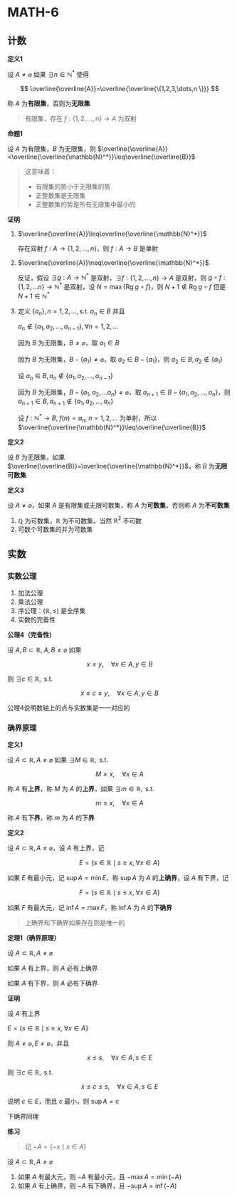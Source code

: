 # MATH-6

## 计数

**定义1**

设 $A\neq\varnothing$ 如果 $\exists n \in \mathbb{N}^*$ 使得

$$
\overline{\overline{A}}=\overline{\overline{\{1,2,3,\dots,n \}}}
$$

称 $A$ 为**有限集**，否则为**无限集**

> 有限集，存在 $f:\{ 1,2,\dots,n \}\to A$ 为双射

**命题1**

设 $A$ 为有限集，$B$ 为无限集，则 $\overline{\overline{A}}<\overline{\overline{\mathbb{N}^*}}\leq\overline{\overline{B}}$

> 这意味着：
> - 有限集的势小于无限集的势
> - 正整数集是无限集
> - 正整数集的势是所有无限集中最小的

**证明**

1. $\overline{\overline{A}}\leq\overline{\overline{\mathbb{N}^*}}$

   存在双射 $f:A\to \{ 1,2,\dots, n \}$，则 $f:A \to B$ 是单射

2. $\overline{\overline{A}}\neq\overline{\overline{\mathbb{N}^*}}$

   反证，假设 $\exists g:A\to\mathbb{N}^*$ 是双射，$\exists f:\{ 1,2,\dots,n\}\to A$ 是双射，则 $g\circ f:\{ 1,2,\dots n \}\to\mathbb{N}^*$ 是双射，设 $N=\max\{\mathrm{Rg} \; g\circ f\}$，则 $N+1\not\in \mathrm{Rg} \; g\circ f$ 但是 $N+1\in\mathbb{N}^*$

3. 定义 $\{ a_{n} \},n=1,2,\dots,\text{s.t. } a_{n}\in B$ 并且

   $a_{n}\not\in\{ a_{1},a_{2},\dots,a_{n-1} \}, \forall n=1,2,\dots$

   因为 $B$ 为无限集，$B\neq\varnothing$，取 $a_{1}\in B$

   因为 $B$ 为无限集，$B-\{a_{1}\}\neq\varnothing$，取 $a_{2}\in B-\{ a_{1} \}$，则 $a_{2}\in B,a_{2}\not\in \{ a_{1} \}$

   设 $a_{n}\in B,a_{n}\not\in \{ a_{1},a_{2},\dots,a_{n-1} \}$

   因为 $B$ 为无限集，$B-\{ a_{1},a_{2},\dots a_{n} \}\neq \varnothing$，取 $a_{n+1} \in B-\{ a_{1},a_{2},\dots,a_{n} \}$，则 $a_{n+1} \in B, a_{n+1} \not\in \{ a_{1},a_{2},\dots,a_{n} \}$

   设 $f:\mathbb{N}^*\to B, \; f(n)=a_{n}, \; n=1,2,\dots$ 为单射，所以 $\overline{\overline{\mathbb{N}^*}}\leq\overline{\overline{B}}$

**定义2**

设 $B$ 为无限集，如果 $\overline{\overline{B}}=\overline{\overline{\mathbb{N}^*}}$，称 $B$ 为**无限可数集**

**定义3**

设 $A\neq\varnothing$，如果 $A$ 是有限集或无限可数集，称 $A$ 为**可数集**，否则称 $A$ 为**不可数集**

1. $\mathbb{Q}$ 为可数集，$\mathbb{R}$ 为不可数集，当然 $\mathbb{R}^2$ 不可数
2. 可数个可数集的并为可数集


## 实数

### 实数公理

1. 加法公理
2. 乘法公理
3. 序公理：$(\mathbb{R},\leq)$ 是全序集
4. 实数的完备性

**公理4（完备性）**

设 $A,B\subset\mathbb{R},\;A,B\neq\varnothing$ 如果

$$
x\leq y,\quad\forall x \in A,y\in B
$$

则 $\exists c\in\mathbb{R},\text{ s.t. }$

$$
x\leq c\leq y,\quad \forall x \in A,y\in B
$$

公理4说明数轴上的点与实数集是一一对应的

### 确界原理

**定义1**

设 $A\subset\mathbb{R},A\neq\varnothing$ 如果 $\exists M\in \mathbb{R},\text{ s.t. }$

$$
M\geq x,\quad \forall x \in A
$$

称 $A$ 有**上界**，称 $M$ 为 $A$ 的**上界**，如果 $\exists m\in\mathbb{R},\text{ s.t. }$

$$
m\leq x,\quad \forall x \in A
$$

称 $A$ 有**下界**，称 $m$ 为 $A$ 的**下界**

**定义2**

设 $A\subset \mathbb{R}, A\neq\varnothing$，设 $A$ 有上界，记

$$
E=\{ s \in\mathbb{R}\mid s\geq x,\; \forall x \in A \}
$$

如果 $E$ 有最小元，记 $\sup A=\min E$，称 $\sup A$ 为 $A$ 的**上确界**，设 $A$ 有下界，记

$$
F=\{ s \in \mathbb{R} \mid s \leq x,\; \forall x \in A \}
$$

如果 $F$ 有最大元，记 $\inf A =\max F$，称 $\inf A$ 为 $A$ 的**下确界**

> 上确界和下确界如果存在则是唯一的

**定理1（确界原理）**

设 $A \subset \mathbb{R}, A\neq\varnothing$

如果 $A$ 有上界，则 $A$ 必有上确界

如果 $A$ 有下界，则 $A$ 必有下确界

**证明**

设 $A$ 有上界

$E=\{ s \in \mathbb{R} \mid s\geq x, \; \forall x \in A \}$

则 $A\neq \varnothing, E\neq\varnothing$，并且

$$
x\leq s, \quad \forall x \in A, s \in E
$$

则 $\exists c \in \mathbb{R}, \text{ s.t. }$

$$
x\leq c\leq s, \quad \forall x \in A, s \in E
$$

说明 $c \in E$，而且 $c$ 最小，则 $\sup A=c$

下确界同理

**练习**

> 记 $-A=\{ -x \mid x \in A \}$

设 $A\subset \mathbb{R}, A\neq\varnothing$ 

1. 如果 $A$ 有最大元，则 $-A$ 有最小元，且 $-\max A=\min(-A)$
2. 如果 $A$ 有上确界，则 $-A$ 有下确界，且 $-\sup A=\inf(-A)$

